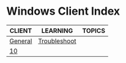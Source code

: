 # Windows Client Index

|CLIENT|LEARNING|TOPICS|
|---|---|---|
|[General](windows/client/client-general)|[Troubleshoot](windows/client/client-general#troubleshooting)||
|[10](windows/client/client-10)||
